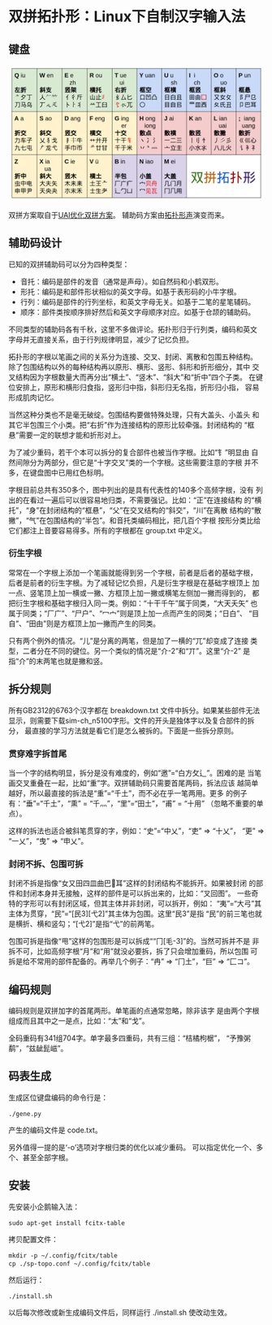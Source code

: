 # 双拼拓扑形：Linux下自制汉字输入法

## 键盘

![双拼拓扑形](https://github.com/macroxue/sp-topo/blob/master/sp-topo.png)

双拼方案取自于[UAI优化双拼方案](https://github.com/macroxue/shuangpin)。
辅助码方案由[拓扑形声](https://github.com/macroxue/zigen)演变而来。

## 辅助码设计

已知的双拼辅助码可以分为四种类型：
 * 音托：编码是部件的发音（通常是声母）。如自然码和小鹤双形。
 * 形托：编码是和部件形状相似的英文字母。如基于表形码的小牛字根。
 * 行列：编码是部件的行列坐标，和英文字母无关。如基于二笔的星笔辅码。
 * 顺序：部件类按顺序排好然后和英文字母顺序对应。如基于仓颉的辅助码。

不同类型的辅助码各有千秋，这里不多做评论。拓扑形归于行列类，编码和英文
字母并无直接关系，由于行列规律明显，减少了记忆负担。

拓扑形的字根以笔画之间的关系分为连接、交叉、封闭、离散和包围五种结构。
除了包围结构以外的每种结构再以原形、横形、竖形、斜形和折形细分，其中
交叉结构因为字根数量大而再分出“横土”、“竖木”、“斜大”和“折中”四个子类。
在键位安排上，原形和横形归食指，竖形归中指，斜形归无名指，折形归小指，
容易形成肌肉记忆。

当然这种分类也不是毫无破绽。包围结构要做特殊处理，只有大盖头、小盖头
和其它半包围三个小类。把“右折”作为连接结构的原形比较牵强。封闭结构的
“框悬”需要一定的联想才能和折形对上。

为了减少重码，若干个本可以拆分的复合部件也被当作字根。比如“钅”明显由
自然间隙分为两部分，但它是“十字交叉”类的一个字根。这些需要注意的字根
并不多，在键盘图中已用红色标明。

字根目前总共有350多个，图中列出的是具有代表性的140多个高频字根，没有
列出的在看过一遍后可以很容易地归类，不需要强记。比如：“正”在连接结构
的“横托”，“身”在封闭结构的“框悬”，“父”在交叉结构的“斜交”，“川”在离散
结构的“散撇”，“气”在包围结构的“半包”。和音托类编码相比，把几百个字根
按形分类比给它们都注上音要容易得多。所有的字根都在 group.txt 中定义。

### 衍生字根

常常在一个字根上添加一个笔画就能得到另一个字根，前者是后者的基础字根，
后者是前者的衍生字根。为了减轻记忆负担，凡是衍生字根是在基础字根顶上
加一点、竖笔顶上加一横或一撇、方框顶上加一撇或横笔左侧加一撇而得到的，
都把衍生字根和基础字根归入同一类。例如：“十干千午”属于同类，“大天夭矢”
也属于同类；“厂广”、“尸户”、“冖宀”则是顶上加一点而产生的同类；“日白”、
“目自”、“田甶”则是方框顶上加一撇而产生的同类。

只有两个例外的情况。“儿”是分离的两笔，但是加了一横的“兀”却变成了连接
类型，二者分在不同的键位。另一个类似的情况是“介-2”和“丌”。这里“介-2”
是指“介”的末两笔也就是撇和竖。

## 拆分规则

所有GB2312的6763个汉字都在 breakdown.txt 文件中拆分。如果某些部件无法
显示，则需要下载sim-ch_n5100字形。文件的开头是独体字以及复合部件的拆分，
最直接的学习方法就是看它们是怎么被拆的。下面是一些拆分原则。

### 贯穿难字拆首尾

当一个字的结构明显，拆分是没有难度的，例如“邀”=“白方攵辶”。困难的是
当笔画交叉重叠在一起，比如“重”字。双拼辅助码只需要首尾两码，拆法应该
越简单越好，所以最直接的拆法是“重”=“千土”，而不必在乎一笔两用。更多
的例子有：“垂”=“千土”，“熏” = “千灬”，“里”=“田土”，“甫” = “十用”
（忽略不重要的单点）。

这样的拆法也适合被斜笔贯穿的字，例如：“史”=“中乂”，“吏” ⇒ “十乂”，
“更” ⇒ “一乂”，“曳” ⇒ “申乂”。

### 封闭不拆、包围可拆

封闭不拆是指像“女又田四皿曲巴𠃜耳”这样的封闭结构不能拆开。如果被封闭
的部件和封闭本身并无接触，这样的部件是可以拆出来的，比如：“叉回图”。
一些奇特的字形可以有封闭区域，但其主体并非封闭，可以拆开，例如：
“夷”=“大弓”其主体为贯穿，“民”=“[民3][弋2]”其主体为包围。这里“民3”是指
“民”的前三笔也就是横折、横和竖勾；“[弋2]”是指“弋”的前两笔。

包围可拆是指像“甩”这样的包围形是可以拆成““冂[毛-3]”的。当然可拆并不是
非拆不可，比如高频字根“月”和“用”就没必要拆，拆了只会增加重码，所以包围
可拆是给不常用的部件配备的。再举几个例子：“冉” ⇒ “冂土”，“巨” ⇒ “匚コ”。

## 编码规则

编码规则是双拼加字的首尾两形。单笔画的点通常忽略，除非该字
是由两个字根组成而且其中之一是点，比如：“太”和“戈”。

全码重码有341组704字。单字最多四重码，共有三组：“桔橘枸椐”，
“予豫粥鹬”，“兹龇髭嵫”。

## 码表生成

生成区位键盘编码的命令行是：

    ./gene.py

产生的编码文件是 code.txt。

另外值得一提的是‘-o’选项对字根归类的优化以减少重码。
可以指定优化一个、多个、甚至全部字根。

## 安装

先安装小企鹅输入法：

    sudo apt-get install fcitx-table

拷贝配置文件：

    mkdir -p ~/.config/fcitx/table
    cp ./sp-topo.conf ~/.config/fcitx/table

然后运行：

    ./install.sh

以后每次修改或新生成编码文件后，同样运行 ./install.sh
使改动生效。
